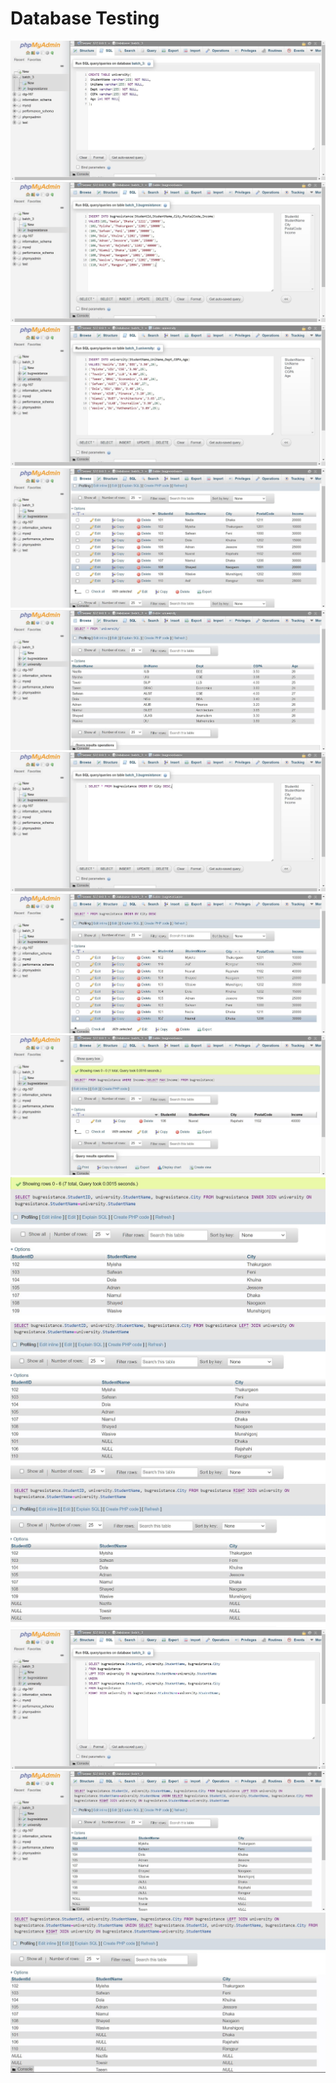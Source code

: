 # Database Testing

![](./Database-Testing(1).jpg)
![](./Database-Testing(2).jpg)
![](./Database-Testing(3).jpg)
![](./Database-Testing(4).jpg)
![](./Database-Testing(5).jpg)
![](./Database-Testing(6).jpg)
![](./Database-Testing(7).jpg)
![](./Database-Testing(8).jpg)
![](./Database-Testing(9).jpg)
![](./Database-Testing(10).jpg)
![](./Database-Testing(11).jpg)
![](./Database-Testing(12).jpg)
![](./Database-Testing(13).jpg)
![](./Database-Testing(14).jpg)
